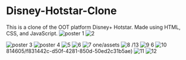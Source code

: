 # Disney-Hotstar-Clone
This is a clone of the OOT platform Disney+ Hotstar.
Made using HTML, CSS, and JavaScript.
![poster 1](https://github.com/SudiptaPandaa/Disney-Hotstar-Clone/assets/136814605/cc8fcf92-8c4e-49a1-85d5-dee864dc9682)
![2](https://github.com/SudiptaPandaa/Disney-Hotstar-Clone/assets/136814605/3b9be8a3-b6d4-4ec1-b450-987cc6f89056)

![poster 3](https://github.com/SudiptaPandaa/Disney-Hotstar-Clone/assets/136814605/dd43e486-c376-4a46-8593-3631d8fbc0a0)
![poster 4](https://github.com/SudiptaPandaa/Disney-Hotstar-Clone/assets/136814605/35f375d8-7da6-4dfa-a6e9-40f12328cb9c)
![5](https://github.com/SudiptaPandaa/Disney-Hotstar-Clone/assets/136814605/2984eb8b-d562-407f-bddf-d8a99cb2bdd2)
![6](https://github.com/SudiptaPandaa/Disney-Hotstar-Clone/assets/136814605/12443c89-0979-4410-b9cc-164f863f5a65)
![7](https://github.com/SudiptaPandaa/Disney-Hotstar-Clone/assets/136814605/59464066-2ea0-49ae-9761-784a8927a633)
one/assets
![8](https://github.com/SudiptaPandaa/Disney-Hotstar-Clone/assets/136814605/fe60b74e-bd8b-4fd4-a278-78879f413c48)
/13
![9](https://github.com/SudiptaPandaa/Disney-Hotstar-Clone/assets/136814605/9d146d2c-fca9-4bbb-b0b1-ea4a5f48e9a0)
6
![10](https://github.com/SudiptaPandaa/Disney-Hotstar-Clone/assets/136814605/8a79f8e9-ca88-40ee-b870-434257593260)
814605/f831442c-d50f-4281-850d-50ed2c31b5ae)
![11](https://github.com/SudiptaPandaa/Disney-Hotstar-Clone/assets/136814605/ced505b8-f75f-43e2-b970-b3b0053b610a)
![12](https://github.com/SudiptaPandaa/Disney-Hotstar-Clone/assets/136814605/bfcc5ec6-b62d-4f7d-bc21-52ba7d1c5a96)
